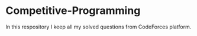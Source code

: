 # Competitive-Programming
In this respository I keep all my solved questions from CodeForces platform.
